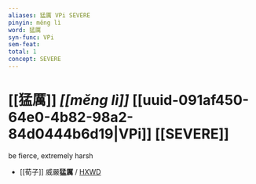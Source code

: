 ```yaml
---
aliases: 猛厲 VPi SEVERE
pinyin: měng lì
word: 猛厲
syn-func: VPi
sem-feat: 
total: 1
concept: SEVERE 
---
```

# [[猛厲]] *[[měng lì]]*  [[uuid-091af450-64e0-4b82-98a2-84d0444b6d19|VPi]] [[SEVERE]]
be fierce, extremely harsh
 - [[荀子]] 威嚴**猛厲** / [HXWD](https://hxwd.org/textview.html?location=KR3a0002_tls_009-3a.3)